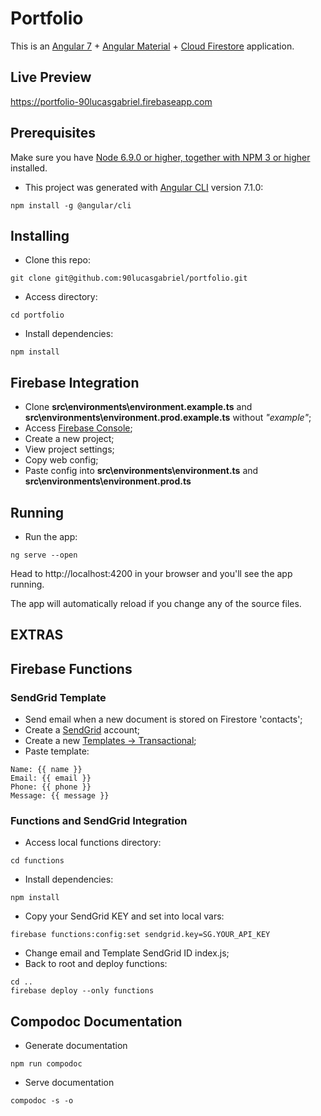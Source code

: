 
# Portfolio
This is an [Angular 7](http://angular.io/) + [Angular Material](https://material.angular.io/) + [Cloud Firestore](https://firebase.google.com/docs/firestore) application. 


## Live Preview
https://portfolio-90lucasgabriel.firebaseapp.com


## Prerequisites
Make sure you have [Node 6.9.0 or higher, together with NPM 3 or higher](https://nodejs.org/en/) installed.

- This project was generated with [Angular CLI](https://github.com/angular/angular-cli) version 7.1.0:
```
npm install -g @angular/cli
```

## Installing
- Clone this repo:
```
git clone git@github.com:90lucasgabriel/portfolio.git
```
- Access directory:
```
cd portfolio
```
- Install dependencies:
```
npm install
```

## Firebase Integration
- Clone **src\environments\environment.example.ts** and **src\environments\environment.prod.example.ts** without *"example"*;
- Access [Firebase Console](https://console.firebase.google.com/);
- Create a new project;
- View project settings;
- Copy web config;
- Paste config into **src\environments\environment.ts** and **src\environments\environment.prod.ts**

## Running
- Run the app:
```
ng serve --open
```
Head to http://localhost:4200 in your browser and you'll see the app running.

The app will automatically reload if you change any of the source files.



## EXTRAS
## Firebase Functions
### SendGrid Template
- Send email when a new document is stored on Firestore 'contacts';
- Create a [SendGrid](https://sendgrid.com/) account;
- Create a new [Templates -> Transactional](https://sendgrid.com/dynamic_templates);
- Paste template:
```
Name: {{ name }}
Email: {{ email }}
Phone: {{ phone }}
Message: {{ message }}
```

### Functions and SendGrid Integration
- Access local functions directory:
```
cd functions
```
- Install dependencies:
```
npm install
```
- Copy your SendGrid KEY and set into local vars:
```
firebase functions:config:set sendgrid.key=SG.YOUR_API_KEY
```
- Change email and Template SendGrid ID index.js;
- Back to root and deploy functions:
```
cd ..
firebase deploy --only functions
```



## Compodoc Documentation
- Generate documentation
```
npm run compodoc
```
- Serve documentation
```
compodoc -s -o
```
